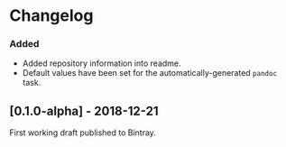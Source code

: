 # Changelog

### Added
- Added repository information into readme.
- Default values have been set for the automatically-generated `pandoc` task.

[0.1.0-alpha] - 2018-12-21
--------------------------
First working draft published to Bintray.
